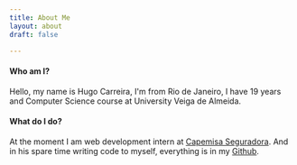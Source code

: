 ```yaml
---
title: About Me
layout: about
draft: false

---
```

#### Who am I?
Hello, my name is Hugo Carreira, I'm from Rio de Janeiro, I have 19 years and Computer Science course at University Veiga de Almeida.

#### What do I do?
At the moment I am web development intern at [Capemisa Seguradora](http://www.capemisa.com.br). And in his spare time writing code to myself, everything is in my [Github](http://github.com/hugocarreira).
